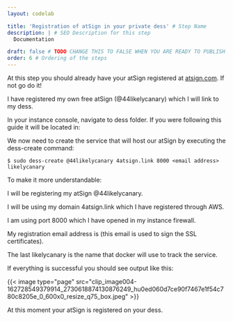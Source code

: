 ```yaml
---
layout: codelab

title: 'Registration of atSign in your private dess' # Step Name
description: | # SEO Description for this step
  Documentation

draft: false # TODO CHANGE THIS TO FALSE WHEN YOU ARE READY TO PUBLISH THE PAGE
order: 6 # Ordering of the steps
---
```



At this step you should already have your atSign registered at [atsign.com](http://atsign.com). If not go do it!

I have registered my own free atSign (@44likelycanary) which I will link to my dess.

In your instance console, navigate to dess folder. If you were following this guide it will be located in:

We now need to create the service that will host our atSign by executing the dess-create command:

```$ sudo dess-create @44likelycanary 4atsign.link 8000 <email address> likelycanary```

To make it more understandable:

I will be registering my atSign @44likelycanary.

I will be using my domain 4atsign.link which I have registered through AWS.

I am using port 8000 which I have opened in my instance firewall.

My registration email address is <email address> (this email is used to sign the SSL certificates).

The last likelycanary is the name that docker will use to track the service.

If everything is successful you should see output like this:

{{< image type="page" src="clip_image004-162728549379914_2730618874130876249_hu0ed060d7ce90f7467e1f54c780c8205e_0_600x0_resize_q75_box.jpeg" >}}

At this moment your atSign is registered on your dess.